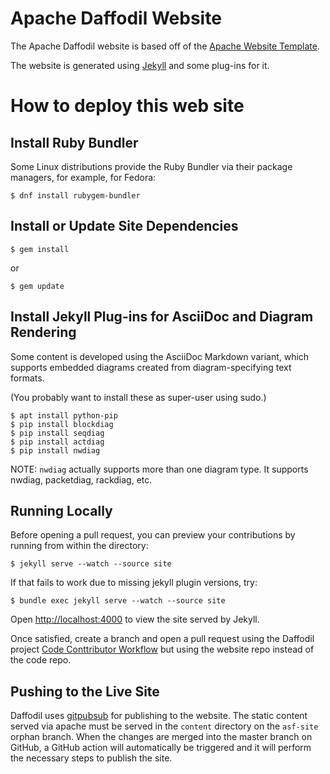 <!--
{% comment %}
Licensed to the Apache Software Foundation (ASF) under one or more
contributor license agreements.  See the NOTICE file distributed with
this work for additional information regarding copyright ownership.
The ASF licenses this file to you under the Apache License, Version 2.0
(the "License"); you may not use this file except in compliance with
the License.  You may obtain a copy of the License at

http://www.apache.org/licenses/LICENSE-2.0

Unless required by applicable law or agreed to in writing, software
distributed under the License is distributed on an "AS IS" BASIS,
WITHOUT WARRANTIES OR CONDITIONS OF ANY KIND, either express or implied.
See the License for the specific language governing permissions and
limitations under the License.
{% endcomment %}
-->

# Apache Daffodil Website

The Apache Daffodil website is based off of the [Apache Website Template](https://github.com/apache/apache-website-template).

The website is generated using [Jekyll](https://jekyllrb.com/) and some plug-ins for it.

# How to deploy this web site

## Install Ruby Bundler

Some Linux distributions provide the Ruby Bundler via their package managers, for example, for Fedora:

    $ dnf install rubygem-bundler

## Install or Update Site Dependencies

    $ gem install

or

    $ gem update

## Install Jekyll Plug-ins for AsciiDoc and Diagram Rendering

Some content is developed using the AsciiDoc Markdown variant, which supports
embedded diagrams created from diagram-specifying text formats. 

(You probably want to install these as super-user using sudo.)

    $ apt install python-pip
    $ pip install blockdiag
    $ pip install seqdiag
    $ pip install actdiag
    $ pip install nwdiag

NOTE: `nwdiag` actually supports more than one diagram type. It supports nwdiag, packetdiag, rackdiag, etc.

## Running Locally

Before opening a pull request, you can preview your contributions by
running from within the directory:

    $ jekyll serve --watch --source site

If that fails to work due to missing jekyll plugin versions, try:

    $ bundle exec jekyll serve --watch --source site

Open [http://localhost:4000](http://localhost:4000) to view the site served by Jekyll.

Once satisfied, create a branch and open a pull request using the Daffodil
project [Code Conttributor Workflow](https://cwiki.apache.org/confluence/display/DAFFODIL/Code+Contributor+Workflow)
but using the website repo instead of the code repo.

## Pushing to the Live Site

Daffodil uses [gitpubsub](https://www.apache.org/dev/gitpubsub.html) for
publishing to the website. The static content served via apache must be served
in the ``content`` directory on the ``asf-site`` orphan branch. When the changes
are merged into the master branch on GitHub, a GitHub action will automatically
be triggered and it will perform the necessary steps to publish the site.
